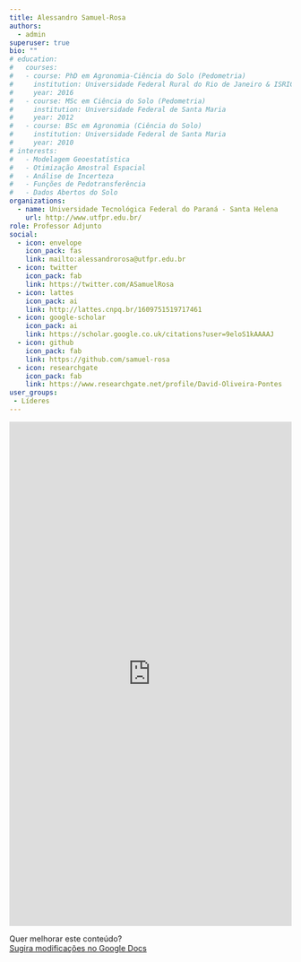 ```yaml
---
title: Alessandro Samuel-Rosa
authors:
  - admin
superuser: true
bio: ""
# education:
#   courses:
#   - course: PhD em Agronomia-Ciência do Solo (Pedometria)
#     institution: Universidade Federal Rural do Rio de Janeiro & ISRIC World Soil Information
#     year: 2016
#   - course: MSc em Ciência do Solo (Pedometria)
#     institution: Universidade Federal de Santa Maria
#     year: 2012
#   - course: BSc em Agronomia (Ciência do Solo)
#     institution: Universidade Federal de Santa Maria
#     year: 2010
# interests:
#   - Modelagem Geoestatística
#   - Otimização Amostral Espacial
#   - Análise de Incerteza
#   - Funções de Pedotransferência
#   - Dados Abertos do Solo
organizations:
  - name: Universidade Tecnológica Federal do Paraná - Santa Helena
    url: http://www.utfpr.edu.br/
role: Professor Adjunto
social:
  - icon: envelope
    icon_pack: fas
    link: mailto:alessandrorosa@utfpr.edu.br
  - icon: twitter
    icon_pack: fab
    link: https://twitter.com/ASamuelRosa
  - icon: lattes
    icon_pack: ai
    link: http://lattes.cnpq.br/1609751519717461
  - icon: google-scholar
    icon_pack: ai
    link: https://scholar.google.co.uk/citations?user=9eloS1kAAAAJ
  - icon: github
    icon_pack: fab
    link: https://github.com/samuel-rosa
  - icon: researchgate
    icon_pack: fab
    link: https://www.researchgate.net/profile/David-Oliveira-Pontes
user_groups:
 - Líderes
---
```


<iframe frameborder="0" style="width: 100%; height: 900px" src="https://docs.google.com/document/d/e/2PACX-1vRIdxyX87axAiLQqhpHO4MxdMCg9o9CwT75n2nhveBsJxh8JLwM6nQ5pnnh3QdPmhRE7OQOr8TQWoi4/pub?embedded=true"></iframe>

Quer melhorar este conteúdo?<br>
[<i class="fa fa-edit" aria-hidden="true"></i> Sugira modificações no Google Docs][edit]

[edit]: https://docs.google.com/document/d/1Ky84xaBgSh9ajEp1CCnkZlAkYOO8hwLkaKn3jAOyp8E/edit?usp=sharing
